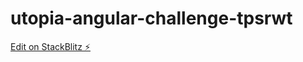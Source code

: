 # utopia-angular-challenge-tpsrwt

[Edit on StackBlitz ⚡️](https://stackblitz.com/edit/utopia-angular-challenge-tpsrwt)